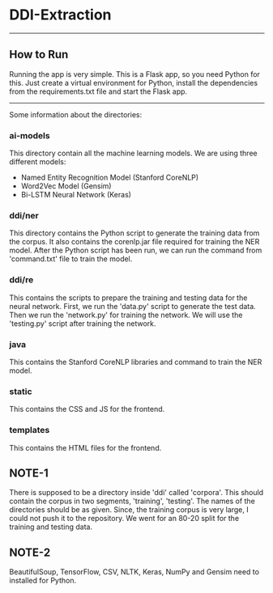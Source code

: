 # DDI-Extraction
___
## How to Run
Running the app is very simple. This is a Flask app, so you need Python for this. Just create a virtual environment for Python, install the dependencies from the requirements.txt file and start the Flask app.
___
Some information about the directories:
### ai-models
This directory contain all the machine learning models. We are using three different models:
* Named Entity Recognition Model (Stanford CoreNLP)
* Word2Vec Model (Gensim)
* Bi-LSTM Neural Network (Keras)
### ddi/ner
This directory contains the Python script to generate the training data from the corpus. It also contains the corenlp.jar file required for training the NER model. After the Python script has been run, we can run the command from 'command.txt' file to train the model.
### ddi/re
This contains the scripts to prepare the training and testing data for the neural network. First, we run the 'data.py' script to generate the test data. Then we run the 'network.py' for training the network. We will use the 'testing.py' script after training the network.
### java
This contains the Stanford CoreNLP libraries and command to train the NER model.
### static
This contains the CSS and JS for the frontend.
### templates
This contains the HTML files for the frontend.
## NOTE-1
There is supposed to be a directory inside 'ddi' called 'corpora'. This should contain the corpus in two segments, 'training', 'testing'. The names of the directories should be as given. Since, the training corpus is very large, I could not push it to the repository. We went for an 80-20 split for the training and testing data.

## NOTE-2
BeautifulSoup, TensorFlow, CSV, NLTK, Keras, NumPy and Gensim need to installed for Python.
